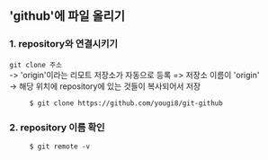 ## 'github'에 파일 올리기  

### 1. repository와 연결시키기  
`git clone 주소`  
   -> 'origin'이라는 리모트 저장소가 자동으로 등록 => 저장소 이름이 'origin'  
   -> 해당 위치에 repository에 있는 것들이 복사되어서 저장

         $ git clone https://github.com/yougi8/git-github  
         
### 2. repository 이름 확인  

         $ git remote -v  

    
